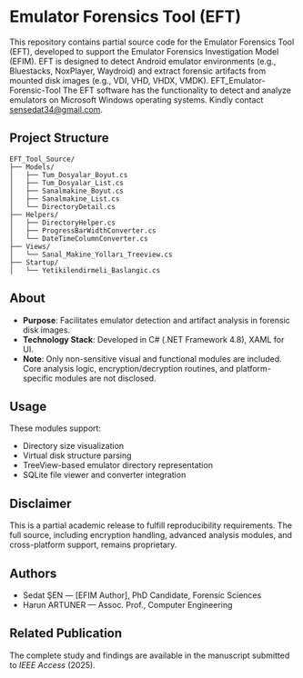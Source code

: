 
# Emulator Forensics Tool (EFT)

This repository contains partial source code for the Emulator Forensics Tool (EFT), developed to support the Emulator Forensics Investigation Model (EFIM). EFT is designed to detect Android emulator environments (e.g., Bluestacks, NoxPlayer, Waydroid) and extract forensic artifacts from mounted disk images (e.g., VDI, VHD, VHDX, VMDK). EFT_Emulator-Forensic-Tool The EFT software has the functionality to detect and analyze emulators on Microsoft Windows operating systems.
Kindly contact sensedat34@gmail.com.

## Project Structure

```
EFT_Tool_Source/
├── Models/
│   ├── Tum_Dosyalar_Boyut.cs
│   ├── Tum_Dosyalar_List.cs
│   ├── Sanalmakine_Boyut.cs
│   ├── Sanalmakine_List.cs
│   └── DirectoryDetail.cs
├── Helpers/
│   ├── DirectoryHelper.cs
│   ├── ProgressBarWidthConverter.cs
│   └── DateTimeColumnConverter.cs
├── Views/
│   └── Sanal_Makine_Yolları_Treeview.cs
├── Startup/
│   └── Yetikilendirmeli_Baslangic.cs
```

## About

- **Purpose**: Facilitates emulator detection and artifact analysis in forensic disk images.
- **Technology Stack**: Developed in C# (.NET Framework 4.8), XAML for UI.
- **Note**: Only non-sensitive visual and functional modules are included. Core analysis logic, encryption/decryption routines, and platform-specific modules are not disclosed.

## Usage

These modules support:
- Directory size visualization
- Virtual disk structure parsing
- TreeView-based emulator directory representation
- SQLite file viewer and converter integration

## Disclaimer

This is a partial academic release to fulfill reproducibility requirements. The full source, including encryption handling, advanced analysis modules, and cross-platform support, remains proprietary.

## Authors

- Sedat ŞEN — [EFIM Author], PhD Candidate, Forensic Sciences
- Harun ARTUNER — Assoc. Prof., Computer Engineering

## Related Publication

The complete study and findings are available in the manuscript submitted to *IEEE Access* (2025).


